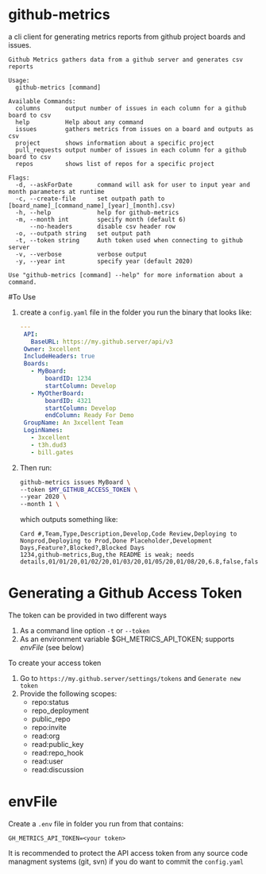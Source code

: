# github-metrics
a cli client for generating metrics reports from github project boards and issues.

```
Github Metrics gathers data from a github server and generates csv reports

Usage:
  github-metrics [command]

Available Commands:
  columns       output number of issues in each column for a github board to csv
  help          Help about any command
  issues        gathers metrics from issues on a board and outputs as csv
  project       shows information about a specific project
  pull_requests output number of issues in each column for a github board to csv
  repos         shows list of repos for a specific project

Flags:
  -d, --askForDate       command will ask for user to input year and month parameters at runtime
  -c, --create-file      set outpath path to [board_name]_[command_name]_[year]_[month].csv)
  -h, --help             help for github-metrics
  -m, --month int        specify month (default 6)
      --no-headers       disable csv header row
  -o, --outpath string   set output path
  -t, --token string     Auth token used when connecting to github server
  -v, --verbose          verbose output
  -y, --year int         specify year (default 2020)

Use "github-metrics [command] --help" for more information about a command.

```
#To Use
1. create a `config.yaml` file in the folder you run the binary that looks like:
    ```yaml
   ---
     API:
       BaseURL: https://my.github.server/api/v3
     Owner: 3xcellent
     IncludeHeaders: true
     Boards:
       - MyBoard:
           boardID: 1234
           startColumn: Develop
       - MyOtherBoard:
           boardID: 4321
           startColumn: Develop
           endColumn: Ready For Demo
     GroupName: An 3xcellent Team
     LoginNames:
       - 3xcellent
       - t3h.dud3
       - bill.gates
   ```    
1. Then run:
    ```bash
    github-metrics issues MyBoard \
    --token $MY_GITHUB_ACCESS_TOKEN \
    --year 2020 \
    --month 1 \
    ```
    which outputs something like:
    ```csv
    Card #,Team,Type,Description,Develop,Code Review,Deploying to Nonprod,Deploying to Prod,Done Placeholder,Development Days,Feature?,Blocked?,Blocked Days
    1234,github-metrics,Bug,the README is weak; needs details,01/01/20,01/02/20,01/03/20,01/05/20,01/08/20,6.8,false,false,0
    ```

# Generating a Github Access Token 
The token can be provided in two different ways
1. As a command line option `-t` or `--token`
1. As an environment variable $GH_METRICS_API_TOKEN; supports *envFile* (see below)

To create your access token
1. Go to `https://my.github.server/settings/tokens` and `Generate new token`
1. Provide the following scopes:
      - repo:status
      - repo_deployment
      - public_repo
      - repo:invite
      - read:org
      - read:public_key
      - read:repo_hook
      - read:user
      - read:discussion

# envFile
Create a `.env` file in folder you run from that contains:

    GH_METRICS_API_TOKEN=<your token>
    
It is recommended to protect the API access token from any source code managment systems (git, svn) 
if you do want to commit the `config.yaml`
